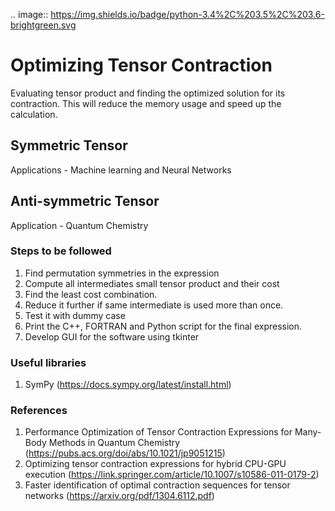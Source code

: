 .. image:: https://img.shields.io/badge/python-3.4%2C%203.5%2C%203.6-brightgreen.svg

# Optimizing Tensor Contraction
Evaluating tensor product and finding the optimized solution for its contraction. This will
reduce the memory usage and speed up the calculation. 

## Symmetric Tensor
Applications - Machine learning and Neural Networks

## Anti-symmetric Tensor
Application - Quantum Chemistry 


### Steps to be followed
1. Find permutation symmetries in the expression
2. Compute all intermediates small tensor product and their cost
3. Find the least cost combination.
4. Reduce it further if same intermediate is used more than once. 
5. Test it with dummy case
5. Print the C++, FORTRAN and Python script for the final expression. 
6. Develop GUI for the software using tkinter

### Useful libraries 
1. SymPy (https://docs.sympy.org/latest/install.html)


### References 
1. Performance Optimization of Tensor Contraction Expressions for Many-Body Methods in Quantum Chemistry (https://pubs.acs.org/doi/abs/10.1021/jp9051215)
2. Optimizing tensor contraction expressions for hybrid CPU-GPU execution (https://link.springer.com/article/10.1007/s10586-011-0179-2)
3. Faster identification of optimal contraction sequences for tensor networks (https://arxiv.org/pdf/1304.6112.pdf)

